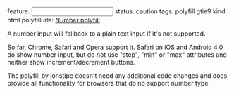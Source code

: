 feature: <input type=number>
status: caution
tags: polyfill gtie9
kind: html
polyfillurls: [Number polyfill](https://github.com/jonstipe/number-polyfill)

A number input will fallback to a plain text input if it's not supported.

So far, Chrome, Safari and Opera support it. Safari on iOS and Android 4.0 do show number input, but do not use "step", "min" or "max" attributes and neither show increment/decrement buttons.

The polyfill by jonstipe doesn't need any additional code changes and does provide all functionality for browsers that do no support number type.
